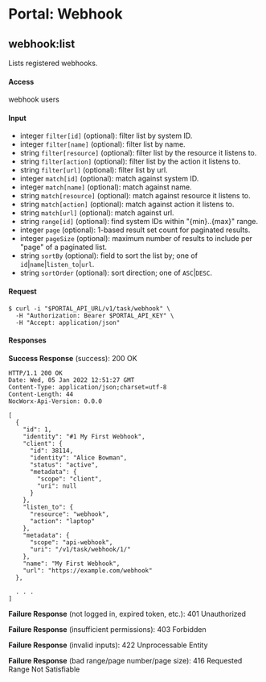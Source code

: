 # Portal: Webhook

## webhook:list
Lists registered webhooks.

#### Access
webhook users

#### Input
- integer `filter[id]` (optional): filter list by system ID.
- integer `filter[name]` (optional): filter list by name.
- string `filter[resource]` (optional): filter list by the resource it listens to.
- string `filter[action]` (optional): filter list by the action it listens to.
- string `filter[url]` (optional): filter list by url.
- integer `match[id]` (optional): match against system ID.
- integer `match[name]` (optional): match against name.
- string `match[resource]` (optional): match against resource it listens to.
- string `match[action]` (optional): match against action it listens to.
- string `match[url]` (optional): match against url.
- string `range[id]` (optional): find system IDs within "{min}..{max}" range.
- integer `page` (optional): 1-based result set count for paginated results.
- integer `pageSize` (optional): maximum number of results to include per "page" of a paginated list.
- string `sortBy` (optional): field to sort the list by; one of `id`|`name`|`listen_to`|`url`.
- string `sortOrder` (optional): sort direction; one of `ASC`|`DESC`.

#### Request
```
$ curl -i "$PORTAL_API_URL/v1/task/webhook" \
  -H "Authorization: Bearer $PORTAL_API_KEY" \
  -H "Accept: application/json"
```

#### Responses
**Success Response** (success): 200 OK
```
HTTP/1.1 200 OK
Date: Wed, 05 Jan 2022 12:51:27 GMT
Content-Type: application/json;charset=utf-8
Content-Length: 44
NocWorx-Api-Version: 0.0.0

[
  {
    "id": 1,
    "identity": "#1 My First Webhook",
    "client": {
      "id": 38114,
      "identity": "Alice Bowman",
      "status": "active",
      "metadata": {
        "scope": "client",
        "uri": null
      }
    },
    "listen_to": {
      "resource": "webhook",
      "action": "laptop"
    },
    "metadata": {
      "scope": "api-webhook",
      "uri": "/v1/task/webhook/1/"
    },
    "name": "My First Webhook",
    "url": "https://example.com/webhook"
  },

  . . .
]
```

**Failure Response** (not logged in, expired token, etc.): 401 Unauthorized

**Failure Response** (insufficient permissions): 403 Forbidden

**Failure Response** (invalid inputs): 422 Unprocessable Entity

**Failure Response** (bad range/page number/page size): 416 Requested Range Not Satisfiable
